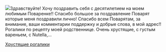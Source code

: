 <!--2025-08-14 07:41:07-->
<div class="yb">
  <div class="rss povarenok"><a href="https://www.povarenok.ru/recipes/show/182991/"><img src="https://www.povarenok.ru/data/cache/2025aug/14/01/3186915_56179-640x480.jpg"></a>Здравствуйте! Хочу поздравить себя с десятилетием на моем любимым Поваренке!! 
Спасибо большое за поздравление Поварят которые меня поздравили лично!
Спасибо всем Поварятам, за внимание, ваши комментарии поддержку и добрые слова, в мой адрес!!
 Рогалики по рецепту моей родственнице. Очень хрустящие, с густым вареньем, с Nutella,... <p class="titl"><a href="https://www.povarenok.ru/recipes/show/182991/">Хрустящие рогалики</a></p></div>
</div>
